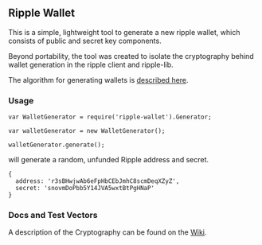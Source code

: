 ## Ripple Wallet

This is a simple, lightweight tool to generate a new ripple wallet,
which consists of public and secret key components.

Beyond portability, the tool was created to isolate the cryptography
behind wallet generation in the ripple client and ripple-lib.

The algorithm for generating wallets is [described here](https://ripple.com/wiki/Account_Family).

### Usage

    var WalletGenerator = require('ripple-wallet').Generator;

    var walletGenerator = new WalletGenerator();

    walletGenerator.generate();
    
will generate a random, unfunded Ripple address and secret.

    { 
      address: 'r3sBHwjwAb6eFpHbCEbJmhC8scmDeqXZyZ',
      secret: 'snovmDoPbb5Y14JVA5wxtBtPgHNaP' 
    }
    
### Docs and Test Vectors

A description of the Cryptography can be found on the [Wiki](https://ripple.com/wiki/Account_Family).

